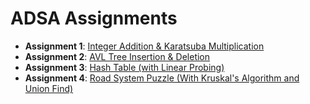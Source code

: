 # ADSA Assignments
- **Assignment 1**: [Integer Addition & Karatsuba Multiplication](./A1)
- **Assignment 2**: [AVL Tree Insertion & Deletion](./A2)
- **Assignment 3**: [Hash Table (with Linear Probing)](./A3)
- **Assignment 4**: [Road System Puzzle (With Kruskal's Algorithm and Union Find)](./A4)
